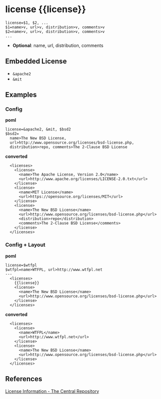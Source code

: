 # license {{license}}
```
license=$1, $2, ...
$1=name>v, url>v, distribution>v, comments>v
$2=name>v, url>v, distribution>v, comments>v
...
```

- **Optional**: name, url, distribution, comments


## Embedded License
- `&apache2`
- `&mit`


## Examples
### Config
**poml**
```
license=&apache2, &mit, $bsd2
$bsd2=
  name>The New BSD License,
  url>http://www.opensource.org/licenses/bsd-license.php,
  distribution>repo, comments>The 2-Clause BSD License
```

**converted**
```
  <licenses>
    <license>
      <name>The Apache License, Version 2.0</name>
      <url>http://www.apache.org/licenses/LICENSE-2.0.txt</url>
    </license>
    <license>
      <name>MIT License</name>
      <url>https://opensource.org/licenses/MIT</url>
    </license>
    <license>
      <name>The New BSD License</name>
      <url>http://www.opensource.org/licenses/bsd-license.php</url>
      <distribution>repo</distribution>
      <comments>The 2-Clause BSD License</comments>
    </license>
  </licenses>
```

### Config + Layout
**poml**
```
license=$wtfpl
$wtfpl=name>WTFPL, url>http://www.wtfpl.net
---
  <licenses>
    {{license}}
    <license>
      <name>The New BSD License</name>
      <url>http://www.opensource.org/licenses/bsd-license.php</url>
    </license>    
  </licenses>
```

**converted**
```
  <licenses>
    <license>
      <name>WTFPL</name>
      <url>http://www.wtfpl.net</url>
    </license>
    <license>
      <name>The New BSD License</name>
      <url>http://www.opensource.org/licenses/bsd-license.php</url>
    </license>
  </licenses>
```


## References
[License Information - The Central Repository](http://central.sonatype.org/pages/requirements.html#license-information)
